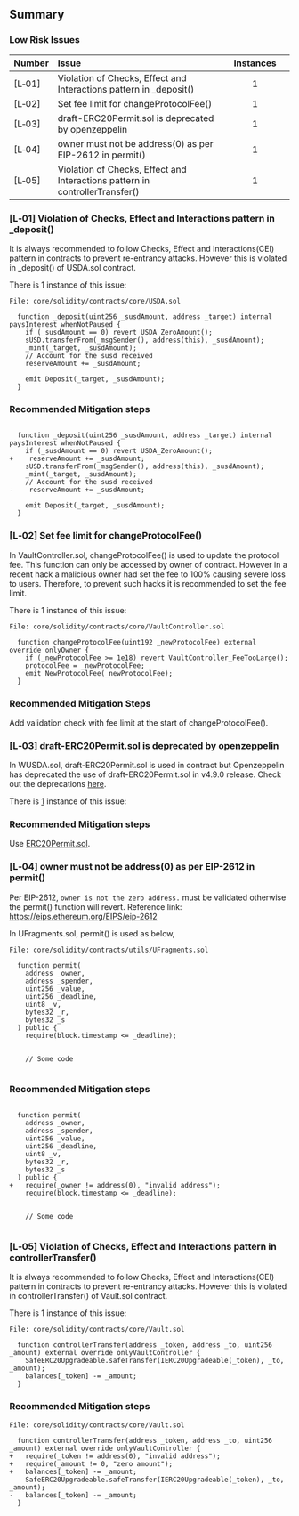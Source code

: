 ## Summary

### Low Risk Issues
|Number|Issue|Instances| |
|-|:-|:-:|:-:|
| [L&#x2011;01] | Violation of Checks, Effect and Interactions pattern in _deposit() | 1 |
| [L&#x2011;02] | Set fee limit for changeProtocolFee() | 1 |
| [L&#x2011;03] | draft-ERC20Permit.sol is deprecated by openzeppelin | 1 |
| [L&#x2011;04] | owner must not be address(0) as per EIP-2612 in permit() | 1 |
| [L&#x2011;05] | Violation of Checks, Effect and Interactions pattern in controllerTransfer() | 1 |



### [L&#x2011;01]  Violation of Checks, Effect and Interactions pattern in _deposit()
It is always recommended to follow Checks, Effect and Interactions(CEI) pattern in contracts to prevent re-entrancy attacks. However this is violated in _deposit() of USDA.sol contract.

There is 1 instance of this issue:

```Solidity
File: core/solidity/contracts/core/USDA.sol

  function _deposit(uint256 _susdAmount, address _target) internal paysInterest whenNotPaused {
    if (_susdAmount == 0) revert USDA_ZeroAmount();
    sUSD.transferFrom(_msgSender(), address(this), _susdAmount);
    _mint(_target, _susdAmount);
    // Account for the susd received
    reserveAmount += _susdAmount;

    emit Deposit(_target, _susdAmount);
  }
```

### Recommended Mitigation steps

```Solidity

  function _deposit(uint256 _susdAmount, address _target) internal paysInterest whenNotPaused {
    if (_susdAmount == 0) revert USDA_ZeroAmount();
+    reserveAmount += _susdAmount;
    sUSD.transferFrom(_msgSender(), address(this), _susdAmount);
    _mint(_target, _susdAmount);
    // Account for the susd received
-    reserveAmount += _susdAmount;

    emit Deposit(_target, _susdAmount);
  }
```

### [L&#x2011;02]  Set fee limit for changeProtocolFee()
In VaultController.sol, changeProtocolFee() is used to update the protocol fee. This function can only be accessed by owner of contract. However in a recent hack a malicious owner had set the fee to 100% causing severe loss to users. Therefore, to prevent such hacks it is recommended to set the fee limit.

There is 1 instance of this issue:

```Solidity
File: core/solidity/contracts/core/VaultController.sol

  function changeProtocolFee(uint192 _newProtocolFee) external override onlyOwner {
    if (_newProtocolFee >= 1e18) revert VaultController_FeeTooLarge();
    protocolFee = _newProtocolFee;
    emit NewProtocolFee(_newProtocolFee);
  }
```

### Recommended Mitigation Steps
Add validation check with fee limit at the start of changeProtocolFee().


### [L&#x2011;03]  draft-ERC20Permit.sol is deprecated by openzeppelin
In WUSDA.sol, draft-ERC20Permit.sol is used in contract but Openzeppelin has deprecated the use of draft-ERC20Permit.sol in v4.9.0 release. Check out the deprecations [here](https://github.com/OpenZeppelin/openzeppelin-contracts/releases/tag/v4.9.0).

There is [1](https://github.com/code-423n4/2023-07-amphora/blob/daae020331404647c661ab534d20093c875483e1/core/solidity/contracts/core/WUSDA.sol#L9) instance of this issue:

### Recommended Mitigation steps
Use [ERC20Permit.sol](https://github.com/OpenZeppelin/openzeppelin-contracts/blob/master/contracts/token/ERC20/extensions/ERC20Permit.sol).

### [L&#x2011;04]  owner must not be address(0) as per EIP-2612 in permit()
Per EIP-2612, ```owner is not the zero address.``` must be validated otherwise the permit() function will revert.
Reference link: https://eips.ethereum.org/EIPS/eip-2612

In UFragments.sol, permit() is used as below,

```Solidity
File: core/solidity/contracts/utils/UFragments.sol

  function permit(
    address _owner,
    address _spender,
    uint256 _value,
    uint256 _deadline,
    uint8 _v,
    bytes32 _r,
    bytes32 _s
  ) public {
    require(block.timestamp <= _deadline);


    // Some code


```

### Recommended Mitigation steps

```Solidity

  function permit(
    address _owner,
    address _spender,
    uint256 _value,
    uint256 _deadline,
    uint8 _v,
    bytes32 _r,
    bytes32 _s
  ) public {
+   require(_owner != address(0), "invalid address");
    require(block.timestamp <= _deadline);


    // Some code


```

### [L&#x2011;05]  Violation of Checks, Effect and Interactions pattern in controllerTransfer()
It is always recommended to follow Checks, Effect and Interactions(CEI) pattern in contracts to prevent re-entrancy attacks. However this is violated in controllerTransfer() of Vault.sol contract.

There is 1 instance of this issue:

```Solidity
File: core/solidity/contracts/core/Vault.sol

  function controllerTransfer(address _token, address _to, uint256 _amount) external override onlyVaultController {
    SafeERC20Upgradeable.safeTransfer(IERC20Upgradeable(_token), _to, _amount);
    balances[_token] -= _amount;
  }
```

### Recommended Mitigation steps

```Solidity
File: core/solidity/contracts/core/Vault.sol

  function controllerTransfer(address _token, address _to, uint256 _amount) external override onlyVaultController {
+   require(_token != address(0), "invalid address");
+   require(_amount != 0, "zero amount");
+   balances[_token] -= _amount;
    SafeERC20Upgradeable.safeTransfer(IERC20Upgradeable(_token), _to, _amount);
-   balances[_token] -= _amount;
  }
```


